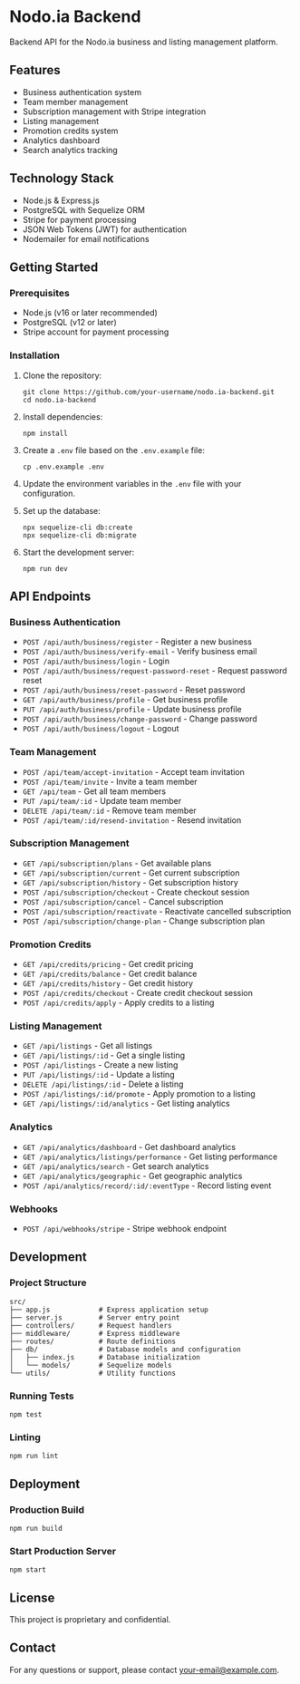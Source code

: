 # Nodo.ia Backend

Backend API for the Nodo.ia business and listing management platform.

## Features

- Business authentication system
- Team member management
- Subscription management with Stripe integration
- Listing management
- Promotion credits system
- Analytics dashboard
- Search analytics tracking

## Technology Stack

- Node.js & Express.js
- PostgreSQL with Sequelize ORM
- Stripe for payment processing
- JSON Web Tokens (JWT) for authentication
- Nodemailer for email notifications

## Getting Started

### Prerequisites

- Node.js (v16 or later recommended)
- PostgreSQL (v12 or later)
- Stripe account for payment processing

### Installation

1. Clone the repository:
   ```
   git clone https://github.com/your-username/nodo.ia-backend.git
   cd nodo.ia-backend
   ```

2. Install dependencies:
   ```
   npm install
   ```

3. Create a `.env` file based on the `.env.example` file:
   ```
   cp .env.example .env
   ```

4. Update the environment variables in the `.env` file with your configuration.

5. Set up the database:
   ```
   npx sequelize-cli db:create
   npx sequelize-cli db:migrate
   ```

6. Start the development server:
   ```
   npm run dev
   ```

## API Endpoints

### Business Authentication

- `POST /api/auth/business/register` - Register a new business
- `POST /api/auth/business/verify-email` - Verify business email
- `POST /api/auth/business/login` - Login
- `POST /api/auth/business/request-password-reset` - Request password reset
- `POST /api/auth/business/reset-password` - Reset password
- `GET /api/auth/business/profile` - Get business profile
- `PUT /api/auth/business/profile` - Update business profile
- `POST /api/auth/business/change-password` - Change password
- `POST /api/auth/business/logout` - Logout

### Team Management

- `POST /api/team/accept-invitation` - Accept team invitation
- `POST /api/team/invite` - Invite a team member
- `GET /api/team` - Get all team members
- `PUT /api/team/:id` - Update team member
- `DELETE /api/team/:id` - Remove team member
- `POST /api/team/:id/resend-invitation` - Resend invitation

### Subscription Management

- `GET /api/subscription/plans` - Get available plans
- `GET /api/subscription/current` - Get current subscription
- `GET /api/subscription/history` - Get subscription history
- `POST /api/subscription/checkout` - Create checkout session
- `POST /api/subscription/cancel` - Cancel subscription
- `POST /api/subscription/reactivate` - Reactivate cancelled subscription
- `POST /api/subscription/change-plan` - Change subscription plan

### Promotion Credits

- `GET /api/credits/pricing` - Get credit pricing
- `GET /api/credits/balance` - Get credit balance
- `GET /api/credits/history` - Get credit history
- `POST /api/credits/checkout` - Create credit checkout session
- `POST /api/credits/apply` - Apply credits to a listing

### Listing Management

- `GET /api/listings` - Get all listings
- `GET /api/listings/:id` - Get a single listing
- `POST /api/listings` - Create a new listing
- `PUT /api/listings/:id` - Update a listing
- `DELETE /api/listings/:id` - Delete a listing
- `POST /api/listings/:id/promote` - Apply promotion to a listing
- `GET /api/listings/:id/analytics` - Get listing analytics

### Analytics

- `GET /api/analytics/dashboard` - Get dashboard analytics
- `GET /api/analytics/listings/performance` - Get listing performance
- `GET /api/analytics/search` - Get search analytics
- `GET /api/analytics/geographic` - Get geographic analytics
- `POST /api/analytics/record/:id/:eventType` - Record listing event

### Webhooks

- `POST /api/webhooks/stripe` - Stripe webhook endpoint

## Development

### Project Structure

```
src/
├── app.js            # Express application setup
├── server.js         # Server entry point
├── controllers/      # Request handlers
├── middleware/       # Express middleware
├── routes/           # Route definitions
├── db/               # Database models and configuration
│   ├── index.js      # Database initialization
│   └── models/       # Sequelize models
└── utils/            # Utility functions
```

### Running Tests

```
npm test
```

### Linting

```
npm run lint
```

## Deployment

### Production Build

```
npm run build
```

### Start Production Server

```
npm start
```

## License

This project is proprietary and confidential.

## Contact

For any questions or support, please contact [your-email@example.com](mailto:your-email@example.com). 